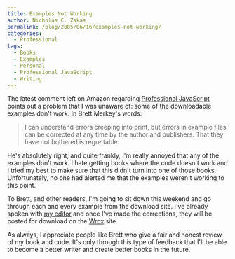 ```yaml
---
title: Examples Not Working
author: Nicholas C. Zakas
permalink: /blog/2005/06/16/examples-not-working/
categories:
  - Professional
tags:
  - Books
  - Examples
  - Personal
  - Professional JavaScript
  - Writing
---
```

The latest comment left on Amazon regarding <a title="Professional JavaScript for Web Developers" rel="external" href="http://www.amazon.com/exec/obidos/tg/detail/-/0764579088/qid=1105481108/sr=8-2/ref=sr_8_xs_ap_i1_xgl14/104-4468170-7639132?v=glance&s=books&n=507846">Professional JavaScript</a> points out a problem that I was unaware of: some of the downloadable examples don't work. In Brett Merkey's words:

> I can understand errors creeping into print, but errors in example files can be corrected at any time by the author and publishers. That they have not bothered is regrettable.

He's absolutely right, and quite frankly, I'm really annoyed that any of the examples don't work. I hate getting books where the code doesn't work and I tried my best to make sure that this didn't turn into one of those books. Unfortunately, no one had alerted me that the examples weren't working to this point.

To Brett, and other readers, I'm going to sit down this weekend and go through each and every example from the download site. I've already spoken with <a title="Wrox Editor Blog" rel="external" href="http://wroxblog.typepad.com">my editor</a> and once I've made the corrections, they will be posted for download on the [Wrox][1] site.

As always, I appreciate people like Brett who give a fair and honest review of my book and code. It's only through this type of feedback that I'll be able to become a better writer and create better books in the future.

 [1]: http://www.wrox.com
